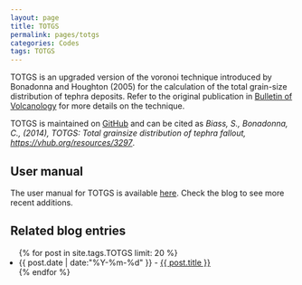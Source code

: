 ```yaml
---
layout: page
title: TOTGS
permalink: pages/totgs
categories: Codes
tags: TOTGS
---
```

TOTGS is an upgraded version of the voronoi technique introduced by Bonadonna and Houghton (2005) for the calculation of the total grain-size distribution of tephra deposits. Refer to the original publication in <a href="https://link.springer.com/article/10.1007/s00445-004-0386-2" target="_blank">Bulletin of Volcanology</a> for more details on the technique.

TOTGS is maintained on <a href="https://github.com/e5k/TOTGS" target="_blank">GitHub</a> and can be cited as *Biass, S., Bonadonna, C., (2014), TOTGS: Total grainsize distribution of tephra fallout, https://vhub.org/resources/3297*.

## User manual
The user manual for TOTGS is available <a href="{{ site.baseurl }}/files/totgs_man.pdf" target="_blank">here</a>. Check the blog to see more recent additions.

## Related blog entries
<ul style="padding-left: 15px;">
{% for post in site.tags.TOTGS limit: 20 %}
  <div>
    <li>
         <span>{{ post.date | date:"%Y-%m-%d" }}</span> - 
         <a href="{{ post.url }}">{{ post.title }}</a>
    </li>
    </div>
{% endfor %}
</ul>